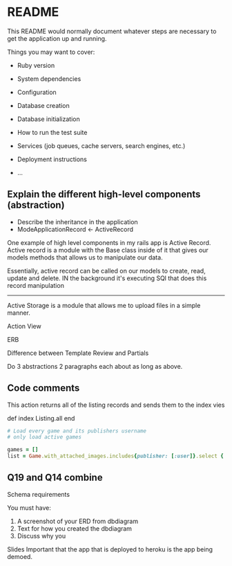 # README

This README would normally document whatever steps are necessary to get the
application up and running.

Things you may want to cover:

* Ruby version

* System dependencies

* Configuration

* Database creation

* Database initialization

* How to run the test suite

* Services (job queues, cache servers, search engines, etc.)

* Deployment instructions

* ...

## Explain the different high-level components (abstraction)

- Describe the inheritance in the application
- ModeApplicationRecord <- ActiveRecord

One example of high level components in my rails app is Active Record. Active record is a module with the Base class inside of it that gives our models methods that allows us to manipulate our data.

Essentially, active record can be called on our models to create, read, update and delete. IN the background it's executing SQl that does this record manipulation

---
Active Storage is a module that allows me to upload files in a simple manner.

Action View

ERB

Difference between Template Review and Partials

Do 3 abstractions 2 paragraphs each about as long as above.

## Code comments

This action returns all of the listing records and sends them to the index vies

def index
    Listing.all
end

```Ruby
# Load every game and its publishers username
# only load active games

games = []
list = Game.with_attached_images.includes{publisher: [:user]}.select { |game| game.active == true }

```
## Q19 and Q14 combine

Schema requirements

You must have:

1.  A screenshot of your ERD from dbdiagram
2.  Text for how you created the dbdiagram
3.  Discuss why you



Slides Important that the app that is deployed to heroku is the app being demoed.

